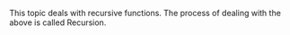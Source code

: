 This topic deals with recursive functions. 
The process of dealing with the above is called Recursion.

